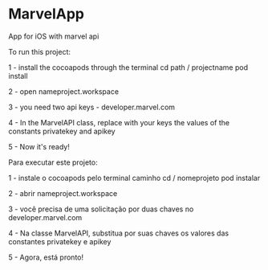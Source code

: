 # MarvelApp

App for iOS with marvel api

To run this project:

1 - install the cocoapods through the terminal
cd path / projectname
pod install

2 - open nameproject.workspace

3 - you need two api keys - developer.marvel.com

4 - In the MarvelAPI class, replace with your keys the values of the constants privatekey and apikey

5 - Now it's ready!


Para executar este projeto:

1 - instale o cocoapods pelo terminal
caminho cd / nomeprojeto
pod instalar

2 - abrir nameproject.workspace

3 - você precisa de uma solicitação por duas chaves no developer.marvel.com

4 - Na classe MarvelAPI, substitua por suas chaves os valores das constantes privatekey e apikey

5 - Agora, está pronto!
